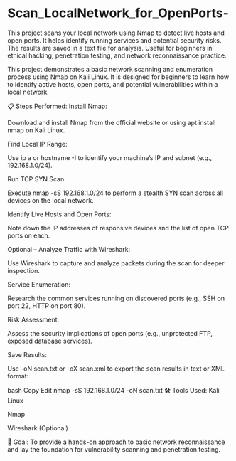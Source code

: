 # Scan_LocalNetwork_for_OpenPorts-
This project scans your local network using Nmap to detect live hosts and open ports. It helps identify running services and potential security risks. The results are saved in a text file for analysis. Useful for beginners in ethical hacking, penetration testing, and network reconnaissance practice.

This project demonstrates a basic network scanning and enumeration process using Nmap on Kali Linux. It is designed for beginners to learn how to identify active hosts, open ports, and potential vulnerabilities within a local network.

📋 Steps Performed:
Install Nmap:

Download and install Nmap from the official website or using apt install nmap on Kali Linux.

Find Local IP Range:

Use ip a or hostname -I to identify your machine’s IP and subnet (e.g., 192.168.1.0/24).

Run TCP SYN Scan:

Execute nmap -sS 192.168.1.0/24 to perform a stealth SYN scan across all devices on the local network.

Identify Live Hosts and Open Ports:

Note down the IP addresses of responsive devices and the list of open TCP ports on each.

Optional – Analyze Traffic with Wireshark:

Use Wireshark to capture and analyze packets during the scan for deeper inspection.

Service Enumeration:

Research the common services running on discovered ports (e.g., SSH on port 22, HTTP on port 80).

Risk Assessment:

Assess the security implications of open ports (e.g., unprotected FTP, exposed database services).

Save Results:

Use -oN scan.txt or -oX scan.xml to export the scan results in text or XML format:

bash
Copy
Edit
nmap -sS 192.168.1.0/24 -oN scan.txt
🛠 Tools Used:
Kali Linux

Nmap

Wireshark (Optional)

🧠 Goal:
To provide a hands-on approach to basic network reconnaissance and lay the foundation for vulnerability scanning and penetration testing.
